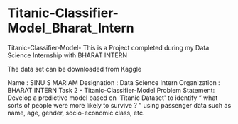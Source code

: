 # Titanic-Classifier-Model_Bharat_Intern
Titanic-Classifier-Model- This is a Project completed during my Data Science Internship with BHARAT INTERN

The data set can be downloaded from Kaggle

Name : SINU S MARIAM
Designation : Data Science Intern
Organization : BHARAT INTERN
Task 2 - Titanic-Classifier-Model
Problem Statement:
Develop a predictive model based on 'Titanic Dataset' to identify “ what sorts of people were more likely to survive ? ” using passenger data such as name, age, gender, socio-economic class, etc.

